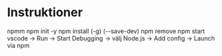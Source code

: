 # Instruktioner
npmm
npm init -y
npm install (-g) <paketnamn> (--save-dev)
npm remove <paketnamn>
npm start
vscode -> Run -> Start Debugging
       -> välj Node.js
       -> Add config -> Launch via npm